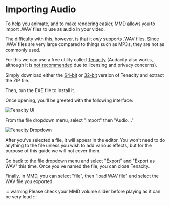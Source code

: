# Importing Audio
To help you animate, and to make rendering easier, MMD allows you to import .WAV files to use as audio in your video.

The difficulty with this, however, is that it *only* supports .WAV files. Since .WAV files are very large compared to things such as MP3s, they are not as
commonly used.

For this we can use a free utility called [Tenacity](https://tenacityaudio.org/) (Audacity also works, although it is [not recommended](https://github.com/tenacityteam/tenacity#motivation) due to 
licensing and privacy concerns).

Simply download either the [64-bit](https://nightly.link/tenacityteam/tenacity/workflows/cmake_build/master/Tenacity_windows-server-2019-amd64-x64_windows-ninja_2027403619_.zip) or 
[32-bit](https://nightly.link/tenacityteam/tenacity/workflows/cmake_build/master/Tenacity_windows-server-2019-x86-x86_windows-ninja_2027403619_.zip) version of Tenacity and extract the ZIP file.

Then, run the EXE file to install it.

Once opening, you'll be greeted with the following interface:

![Tenacity UI](/images/basics/import-audio-tenacity-ui.png)

From the file dropdown menu, select "Import" then "Audio..."

![Tenacity Dropdown](/images/basics/import-audio-tenacity-dropdown.png)

After you've selected a file, it will appear in the editor. You won't need to do anything to the file unless you wish to add various effects, but for the purpose of this guide we will not cover them.

Go back to the file dropdown menu and select "Export" and "Export as WAV" this time. Once you've named the file, you can close Tenacity.

Finally, in MMD, you can select "file", then "load WAV file" and select the WAV file you exported.

::: warning
Please check your MMD volume slider before playing as it can be very loud
:::
